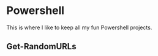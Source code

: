 # Powershell
This is where I like to keep all my fun Powershell projects.

Get-RandomURLs
--------------
